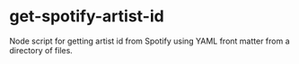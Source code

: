 # get-spotify-artist-id
Node script for getting artist id from Spotify using YAML front matter from a directory of files.
